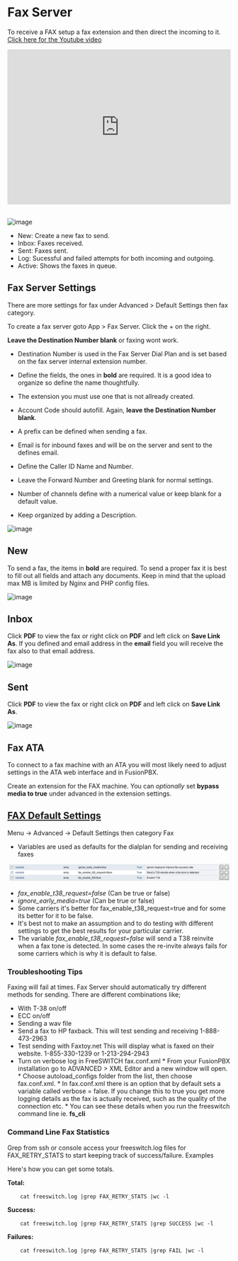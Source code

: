 # Fax Server

To receive a FAX setup a fax extension and then direct the incoming to
it. [Click here for the Youtube video](https://youtu.be/AJHcle2U3n4)

<div style="text-align: center; margin-bottom: 2em;">
<iframe width="100%" height="350" src="https://www.youtube.com/embed/AJHcle2U3n4?rel=0" frameborder="0" ; encrypted-media" allowfullscreen></iframe>
</div>

![image](../_static/images/fusionpbx_fax.jpg)

-   New: Create a new fax to send.
-   Inbox: Faxes received.
-   Sent: Faxes sent.
-   Log: Sucessful and failed attempts for both incoming and outgoing.
-   Active: Shows the faxes in queue.

## Fax Server Settings

There are more settings for fax under Advanced \> Default Settings then
fax category.

To create a fax server goto App \> Fax Server. Click the + on the right.

 **Leave the Destination Number blank** or faxing wont work.

-   Destination Number is used in the Fax Server Dial Plan and is set
    based on the fax server internal extension number.

-   Define the fields, the ones in **bold** are required. It is a good
    idea to organize so define the name thoughtfully.

-   The extension you must use one that is not allready created.

-   Account Code should autofill. Again, **leave the Destination Number
    blank**.

-   A prefix can be defined when sending a fax.

-   Email is for inbound faxes and will be on the server and sent to the
    defines email.

-   Define the Caller ID Name and Number.

-   Leave the Forward Number and Greeting blank for normal settings.

-   Number of channels define with a numerical value or keep blank for a
    default value.

-   Keep organized by adding a Description.

![image](../_static/images/fusionpbx_fax5.jpg)

## New

To send a fax, the items in **bold** are required. To send a proper fax
it is best to fill out all fields and attach any documents. Keep in mind
that the upload max MB is limited by Nginx and PHP config files.

![image](../_static/images/fusionpbx_fax1.jpg)

## Inbox

Click **PDF** to view the fax or right click on **PDF** and left click
on **Save Link As**. If you defined and email address in the **email**
field you will receive the fax also to that email address.

![image](../_static/images/fusionpbx_fax4.jpg)

## Sent

Click **PDF** to view the fax or right click on **PDF** and left click
on **Save Link As**.

![image](../_static/images/fusionpbx_fax3.jpg)

## Fax ATA

To connect to a fax machine with an ATA you will most likely need to
adjust settings in the ATA web interface and in FusionPBX.

Create an extension for the FAX machine. You can *optionally* set
**bypass media to true** under advanced in the extension settings.

## [FAX Default Settings](/en/latest/advanced/default_settings.html#id12)

Menu -\> Advanced -\> Default Settings then category Fax

-   Variables are used as defaults for the dialplan for sending and
    receiving faxes

![image](../_static/images/fax_variables.jpg)

-   *fax_enable_t38_request=false* (Can be true or false)
-   *ignore_early_media=true* (Can be true or false)
-   Some carriers it's better for fax_enable_t38_request=true and for some its better for it to be false.
-   It's best not to make an assumption and to do testing with different settings to get the best results for your particular carrier.
-   The variable *fax_enable_t38_request=false* will send a T38 reinvite when a fax tone is detected. In some cases the re-invite always fails for some carriers which is why it is default to false.

### Troubleshooting Tips

Faxing will fail at times. Fax Server should automatically try different
methods for sending. There are different combinations like;

-   With T-38 on/off
-   ECC on/off
-   Sending a wav file
-   Send a fax to HP faxback.  This will test sending and receiving 1-888-473-2963
-   Test sending with Faxtoy.net This will display what is faxed on their website. 1-855-330-1239 or 1-213-294-2943
-   Turn on verbose log in FreeSWITCH fax.conf.xml
        *   From your FusionPBX installation go to ADVANCED > XML Editor and a new window will open.
        *   Choose autoload_configs folder from the list, then choose fax.conf.xml.
        *   In fax.conf.xml there is an option that by default sets a variable called verbose = false. If you change this to true you get more logging details as the fax is actually received, such as the quality of the connection etc.
        *   You can see these details when you run the freeswitch command line ie. **fs_cli**

### Command Line Fax Statistics

Grep from ssh or console access your freeswitch.log files for FAX_RETRY_STATS to start keeping track of success/failure.
Examples

Here's how you can get some totals.

**Total:**
```
    cat freeswitch.log |grep FAX_RETRY_STATS |wc -l
```

**Success:**
```
    cat freeswitch.log |grep FAX_RETRY_STATS |grep SUCCESS |wc -l
```

**Failures:**
```
    cat freeswitch.log |grep FAX_RETRY_STATS |grep FAIL |wc -l
```

